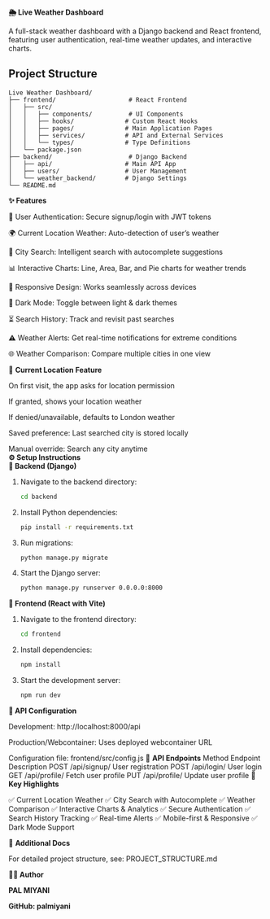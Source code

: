 <b>🌦️ Live Weather Dashboard </b>

A full-stack weather dashboard with a Django backend and React frontend, featuring user authentication, real-time weather updates, and interactive charts.

## Project Structure


```
Live Weather Dashboard/
├── frontend/                    # React Frontend
│   ├── src/
│   │   ├── components/          # UI Components
│   │   ├── hooks/              # Custom React Hooks
│   │   ├── pages/              # Main Application Pages
│   │   ├── services/           # API and External Services
│   │   └── types/              # Type Definitions
│   └── package.json
├── backend/                     # Django Backend
│   ├── api/                    # Main API App
│   ├── users/                  # User Management
│   └── weather_backend/        # Django Settings
└── README.md
```

<b>✨ Features</b>

🔑 User Authentication: Secure signup/login with JWT tokens

🌍 Current Location Weather: Auto-detection of user’s weather

🔎 City Search: Intelligent search with autocomplete suggestions

📊 Interactive Charts: Line, Area, Bar, and Pie charts for weather trends

📱 Responsive Design: Works seamlessly across devices

🌙 Dark Mode: Toggle between light & dark themes

⏳ Search History: Track and revisit past searches

⚠️ Weather Alerts: Get real-time notifications for extreme conditions

🌐 Weather Comparison: Compare multiple cities in one view

📌 <b>Current Location Feature</b>

On first visit, the app asks for location permission

If granted, shows your location weather

If denied/unavailable, defaults to London weather

Saved preference: Last searched city is stored locally

Manual override: Search any city anytime<br>
<b>⚙️ Setup Instructions</b><br>
<b>🔹 Backend (Django)</b><br>

1. Navigate to the backend directory:
   ```bash
   cd backend
   ```

2. Install Python dependencies:
   ```bash
   pip install -r requirements.txt
   ```

3. Run migrations:
   ```bash
   python manage.py migrate
   ```

4. Start the Django server:
   ```bash
   python manage.py runserver 0.0.0.0:8000
   ```

<b>🔹 Frontend (React with Vite)</b>

1. Navigate to the frontend directory:
   ```bash
   cd frontend
   ```

2. Install dependencies:
   ```bash
   npm install
   ```

3. Start the development server:
   ```bash
   npm run dev
   ```

<b>🔗 API Configuration</b>

Development: http://localhost:8000/api

Production/Webcontainer: Uses deployed webcontainer URL

Configuration file: frontend/src/config.js
📡 <b>API Endpoints</b>
Method	Endpoint	Description
POST	/api/signup/	User registration
POST	/api/login/	User login
GET	/api/profile/	Fetch user profile
PUT	/api/profile/	Update user profile
🚀 <b>Key Highlights</b>

✅ Current Location Weather
✅ City Search with Autocomplete
✅ Weather Comparison
✅ Interactive Charts & Analytics
✅ Secure Authentication
✅ Search History Tracking
✅ Real-time Alerts
✅ Mobile-first & Responsive
✅ Dark Mode Support

📖 <b>Additional Docs</b>

For detailed project structure, see:
PROJECT_STRUCTURE.md

<b>👨‍💻 Author</b>

<b>PAL MIYANI</b>

<b>GitHub: palmiyani</b>

